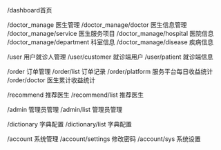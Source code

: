/dashboard首页

/doctor_manage   医生管理
/doctor_manage/doctor 医生信息管理 
/doctor_manage/service 医生服务项目
/doctor_manage/hospital 医院信息
/doctor_manage/department 科室信息
/doctor_manage/disease 疾病信息


/user 用户就诊人管理
/user/customer 就诊端用户
/user/patient 就诊端信息


/order 订单管理
/order/list 订单记录
/order/platform 服务平台每日收益统计
/order/doctor 医生累计收益统计

/recommend 推荐医生
/recommend/list 推荐医生

/admin 管理员管理
/admin/list 管理员管理

/dictionary 字典配置
/dictionary/list 字典配置

/account 系统管理
/account/settings 修改密码
/account/sys 系统设置
